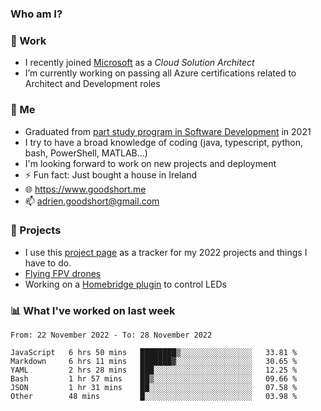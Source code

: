 ### Who am I?

<!--
**goodshort/goodshort** is a ✨ _special_ ✨ repository because its `README.md` (this file) appears on your GitHub profile.
-->
### 💼 Work
- I recently joined [Microsoft](https://www.microsoft.com/) as a _Cloud Solution Architect_
- I’m currently working on passing all Azure certifications related to Architect and Development roles

### 🌱 Me
- Graduated from [part study program in Software Development](https://www.goodshort.me/who-am-i/studies#higher-diploma-in-software-development) in 2021
- I try to have a broad knowledge of coding (java, typescript, python, bash, PowerShell, MATLAB...)
- I'm looking forward to work on new projects and deployment
- ⚡ Fun fact: Just bought a house in Ireland
- 🌐 https://www.goodshort.me
- 📫 adrien.goodshort@gmail.com

### 🚧 Projects

- I use this [project page](https://github.com/users/goodshort/projects/2) as a tracker for my 2022 projects and things I have to do.
- [Flying FPV drones](https://www.youtube.com/watch?v=PdOF5c4RF18&list=PLhU-As_kQhM6L6iwidza6sSdfxEybA7VZ)
- Working on a [Homebridge plugin](https://github.com/goodshort/homebridge-wled-preset) to control LEDs

### 📊 What I've worked on last week

<!--START_SECTION:waka-->

```text
From: 22 November 2022 - To: 28 November 2022

JavaScript   6 hrs 50 mins   ████████▒░░░░░░░░░░░░░░░░   33.81 %
Markdown     6 hrs 11 mins   ███████▓░░░░░░░░░░░░░░░░░   30.65 %
YAML         2 hrs 28 mins   ███░░░░░░░░░░░░░░░░░░░░░░   12.25 %
Bash         1 hr 57 mins    ██▒░░░░░░░░░░░░░░░░░░░░░░   09.66 %
JSON         1 hr 31 mins    ██░░░░░░░░░░░░░░░░░░░░░░░   07.58 %
Other        48 mins         █░░░░░░░░░░░░░░░░░░░░░░░░   03.98 %
```

<!--END_SECTION:waka-->
